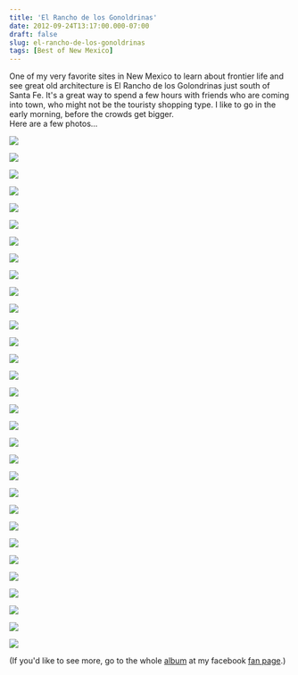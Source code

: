 ```yaml
---
title: 'El Rancho de los Gonoldrinas'
date: 2012-09-24T13:17:00.000-07:00
draft: false
slug: el-rancho-de-los-gonoldrinas
tags: [Best of New Mexico]
---
```


One of my very favorite sites in New Mexico to learn about frontier life and see great old architecture is El Rancho de los Golondrinas just south of Santa Fe. It's a great way to spend a few hours with friends who are coming into town, who might not be the touristy shopping type. I like to go in the early morning, before the crowds get bigger.  
Here are a few photos...  

![](/images/blog/legacy/P1030033+(Mobile).JPG)

  

![](/images/blog/legacy/P1030043+(Mobile).JPG)

  

![](/images/blog/legacy/P1030052+(Mobile).JPG)

  

![](/images/blog/legacy/P1030058+(Mobile).JPG)

  

![](/images/blog/legacy/P1030061+(Mobile).JPG)

  

![](/images/blog/legacy/P1030063+(Mobile).JPG)

  

![](/images/blog/legacy/P1030078+(Mobile).JPG)

  

![](/images/blog/legacy/P1030080+(Mobile).JPG)

  

![](/images/blog/legacy/P1030085+(Mobile).JPG)

  

![](/images/blog/legacy/P1030086+(Mobile).JPG)

  

![](/images/blog/legacy/P1030087+(Mobile).JPG)

  

![](/images/blog/legacy/P1030088+(Mobile).JPG)

  

![](/images/blog/legacy/P1030089+(Mobile).JPG)

  

![](/images/blog/legacy/P1030093+(Mobile).JPG)

  

![](/images/blog/legacy/P1030108+(Mobile).JPG)

  

![](/images/blog/legacy/P1030111+(Mobile).JPG)

  

![](/images/blog/legacy/P1030112+(Mobile).JPG)

  

![](/images/blog/legacy/P1030119+(Mobile).JPG)

  

![](/images/blog/legacy/P1030121+(Mobile).JPG)

  

![](/images/blog/legacy/P1030138+(Mobile).JPG)

  

![](/images/blog/legacy/P1030142+(Mobile).JPG)

  

![](/images/blog/legacy/P1030154+(Mobile).JPG)

  

![](/images/blog/legacy/P1030155+(Mobile).JPG)

  

![](/images/blog/legacy/P1030158+(Mobile).JPG)

  

![](/images/blog/legacy/P1030159+(Mobile).JPG)

  

![](/images/blog/legacy/P1030160+(Mobile).JPG)

  

![](/images/blog/legacy/P1030161+(Mobile).JPG)

  

![](/images/blog/legacy/P1030167+(Mobile).JPG)

  

![](/images/blog/legacy/P1030170+(Mobile).JPG)

  

![](/images/blog/legacy/P1030171+(Mobile).JPG)

  

![](/images/blog/legacy/P1030178+(Mobile).JPG)

  
  
(If you'd like to see more, go to the whole [album](https://www.facebook.com/media/set/?set=a.428671323858040.102102.171781079547067&type=3) at my facebook [fan page](https://www.facebook.com/ArchiniaDesign).)